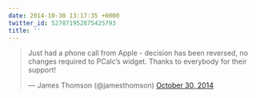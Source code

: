 ```yaml
---
date: 2014-10-30 13:17:35 +0000
twitter_id: 527871952875425793
title: ''
---
```


<blockquote class="twitter-tweet"><p lang="en" dir="ltr">Just had a phone call from Apple - decision has been reversed, no changes required to PCalc’s widget. Thanks to everybody for their support!</p>&mdash; James Thomson (@jamesthomson) <a href="https://twitter.com/jamesthomson/status/527869788228714496?ref_src=twsrc%5Etfw">October 30, 2014</a></blockquote>
<script async src="https://platform.twitter.com/widgets.js" charset="utf-8"></script>
